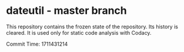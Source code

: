# dateutil - master branch

This repository contains the frozen state of the repository.
Its history is cleared. It is used only for static code
analysis with Codacy.

Commit Time: 1711431214